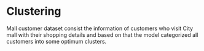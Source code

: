 # Clustering
Mall customer dataset consist the information of customers who visit City mall with their shopping details and based on that the model categorized  all customers into some optimum clusters.
